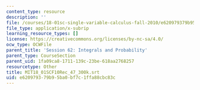 ```yaml
---
content_type: resource
description: ''
file: /courses/18-01sc-single-variable-calculus-fall-2010/e620979379b95ba0bf7c1ffa88cbc83c_MIT18_01SCF10Rec_47_300k.vtt
file_type: application/x-subrip
learning_resource_types: []
license: https://creativecommons.org/licenses/by-nc-sa/4.0/
ocw_type: OCWFile
parent_title: 'Session 62: Integrals and Probability'
parent_type: CourseSection
parent_uid: 1fa09ca8-1711-139c-23be-618aa2768257
resourcetype: Other
title: MIT18_01SCF10Rec_47_300k.srt
uid: e6209793-79b9-5ba0-bf7c-1ffa88cbc83c
---
```

